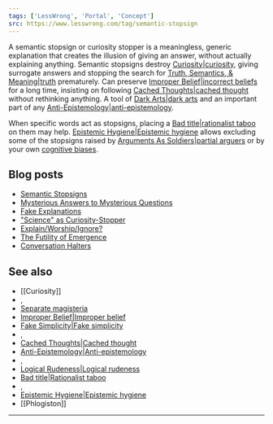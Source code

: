 ```yaml
---
tags: ['LessWrong', 'Portal', 'Concept']
src: https://www.lesswrong.com/tag/semantic-stopsign
---
```


A semantic stopsign or curiosity stopper is a meaningless, generic explanation that creates the illusion of giving an answer, without actually explaining anything. Semantic stopsigns destroy [Curiosity|curiosity](https://www.lesswrong.com/tag/curiosity), giving surrogate answers and stopping the search for [Truth, Semantics, & Meaning|truth](https://www.lesswrong.com/tag/truth-semantics-and-meaning) prematurely. Can preserve [Improper Belief|incorrect beliefs](https://www.lesswrong.com/tag/improper-belief) for a long time, insisting on following [Cached Thoughts|cached thought](https://www.lesswrong.com/tag/cached-thought) without rethinking anything. A tool of [Dark Arts|dark arts](https://www.lesswrong.com/tag/dark-arts) and an important part of any [Anti-Epistemology|anti-epistemology](https://www.lesswrong.com/tag/anti-epistemology).

When specific words act as stopsigns, placing a [Bad title|rationalist taboo](https://www.lesswrong.com/tag/rationalist-taboo) on them may help. [Epistemic Hygiene|Epistemic hygiene](https://www.lesswrong.com/tag/epistemic-hygiene) allows excluding some of the stopsigns raised by [Arguments As Soldiers|partial arguers](https://www.lesswrong.com/tag/arguments-as-soldiers) or by your own [cognitive biases](https://wiki.lesswrong.com/wiki/cognitive_biases).

## Blog posts
- [Semantic Stopsigns](http://lesswrong.com/lw/it/semantic_stopsigns/)
- [Mysterious Answers to Mysterious Questions](http://lesswrong.com/lw/iu/mysterious_answers_to_mysterious_questions/)
- [Fake Explanations](http://lesswrong.com/lw/ip/fake_explanations/)
- ["Science" as Curiosity-Stopper](http://lesswrong.com/lw/j3/science_as_curiositystopper/)
- [Explain/Worship/Ignore?](http://lesswrong.com/lw/j2/explainworshipignore/)
- [The Futility of Emergence](http://lesswrong.com/lw/iv/the_futility_of_emergence/)
- [Conversation Halters](http://lesswrong.com/lw/1p2/conversation_halters/)

## See also
- [[Curiosity]]
- , 
- [Separate magisteria](https://wiki.lesswrong.com/wiki/Separate_magisteria)
- [Improper Belief|Improper belief](https://www.lesswrong.com/tag/improper-belief)
- [Fake Simplicity|Fake simplicity](https://www.lesswrong.com/tag/fake-simplicity)
- , 
- [Cached Thoughts|Cached thought](https://www.lesswrong.com/tag/cached-thought)
- [Anti-Epistemology|Anti-epistemology](https://www.lesswrong.com/tag/anti-epistemology)
- , 
- [Logical Rudeness|Logical rudeness](https://www.lesswrong.com/tag/logical-rudeness)
- [Bad title|Rationalist taboo](https://www.lesswrong.com/tag/rationalist-taboo)
- , 
- [Epistemic Hygiene|Epistemic hygiene](https://www.lesswrong.com/tag/epistemic-hygiene)
- [[Phlogiston]]



---

